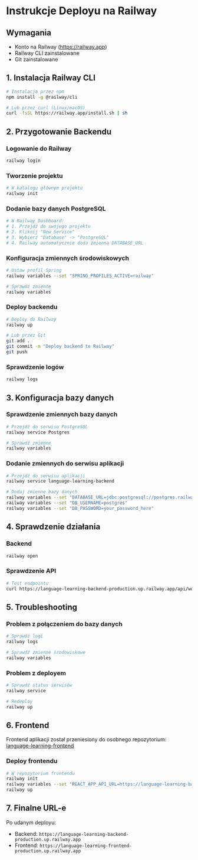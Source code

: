 # Instrukcje Deployu na Railway

## Wymagania
- Konto na Railway (https://railway.app)
- Railway CLI zainstalowane
- Git zainstalowane

## 1. Instalacja Railway CLI

```bash
# Instalacja przez npm
npm install -g @railway/cli

# Lub przez curl (Linux/macOS)
curl -fsSL https://railway.app/install.sh | sh
```

## 2. Przygotowanie Backendu

### Logowanie do Railway
```bash
railway login
```

### Tworzenie projektu
```bash
# W katalogu głównym projektu
railway init
```

### Dodanie bazy danych PostgreSQL
```bash
# W Railway Dashboard:
# 1. Przejdź do swojego projektu
# 2. Kliknij "New Service"
# 3. Wybierz "Database" -> "PostgreSQL"
# 4. Railway automatycznie doda zmienną DATABASE_URL
```

### Konfiguracja zmiennych środowiskowych
```bash
# Ustaw profil Spring
railway variables --set "SPRING_PROFILES_ACTIVE=railway"

# Sprawdź zmienne
railway variables
```

### Deploy backendu
```bash
# Deploy do Railway
railway up

# Lub przez Git
git add .
git commit -m "Deploy backend to Railway"
git push
```

### Sprawdzenie logów
```bash
railway logs
```

## 3. Konfiguracja bazy danych

### Sprawdzenie zmiennych bazy danych
```bash
# Przejdź do serwisu PostgreSQL
railway service Postgres

# Sprawdź zmienne
railway variables
```

### Dodanie zmiennych do serwisu aplikacji
```bash
# Przejdź do serwisu aplikacji
railway service language-learning-backend

# Dodaj zmienne bazy danych
railway variables --set "DATABASE_URL=jdbc:postgresql://postgres.railway.internal:5432/railway"
railway variables --set "DB_USERNAME=postgres"
railway variables --set "DB_PASSWORD=your_password_here"
```

## 4. Sprawdzenie działania

### Backend
```bash
railway open
```

### Sprawdzenie API
```bash
# Test endpointu
curl https://language-learning-backend-production.up.railway.app/api/words
```

## 5. Troubleshooting

### Problem z połączeniem do bazy danych
```bash
# Sprawdź logi
railway logs

# Sprawdź zmienne środowiskowe
railway variables
```

### Problem z deployem
```bash
# Sprawdź status serwisów
railway service

# Redeploy
railway up
```

## 6. Frontend

Frontend aplikacji został przeniesiony do osobnego repozytorium: [language-learning-frontend](https://github.com/Marcinho92/language-learning-frontend)

### Deploy frontendu
```bash
# W repozytorium frontendu
railway init
railway variables --set "REACT_APP_API_URL=https://language-learning-backend-production.up.railway.app"
railway up
```

## 7. Finalne URL-e

Po udanym deployu:
- Backend: `https://language-learning-backend-production.up.railway.app`
- Frontend: `https://language-learning-frontend-production.up.railway.app`